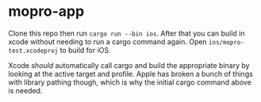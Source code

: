 # mopro-app

Clone this repo then run `cargo run --bin ios`. After that you can build in xcode without needing to run a cargo command again. Open `ios/mopro-test.xcodeproj` to build for iOS.

Xcode _should_ automatically call cargo and build the appropriate binary by looking at the active target and profile. Apple has broken a bunch of things with library pathing though, which is why the initial cargo command above is needed.